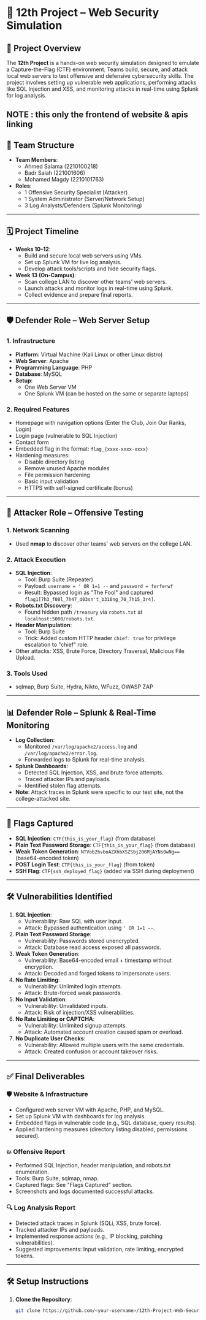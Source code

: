 # 🔐 12th Project – Web Security Simulation

## 📝 Project Overview
The **12th Project** is a hands-on web security simulation designed to emulate a Capture-the-Flag (CTF) environment. Teams build, secure, and attack local web servers to test offensive and defensive cybersecurity skills. The project involves setting up vulnerable web applications, performing attacks like SQL Injection and XSS, and monitoring attacks in real-time using Splunk for log analysis.

NOTE : this only the frontend of website & apis linking 
---

## 👥 Team Structure
- **Team Members**:
  - Ahmed Salama (2210100218)
  - Badr Salah (221001606)
  - Mohamed Magdy (2210101763)
- **Roles**:
  - 1 Offensive Security Specialist (Attacker)
  - 1 System Administrator (Server/Network Setup)
  - 3 Log Analysts/Defenders (Splunk Monitoring)

---

## 🗓 Project Timeline
- **Weeks 10–12**: 
  - Build and secure local web servers using VMs.
  - Set up Splunk VM for live log analysis.
  - Develop attack tools/scripts and hide security flags.
- **Week 13 (On-Campus)**:
  - Scan college LAN to discover other teams' web servers.
  - Launch attacks and monitor logs in real-time using Splunk.
  - Collect evidence and prepare final reports.

---

## 🛡 Defender Role – Web Server Setup
### 1. Infrastructure
- **Platform**: Virtual Machine (Kali Linux or other Linux distro)
- **Web Server**: Apache
- **Programming Language**: PHP
- **Database**: MySQL
- **Setup**:
  - One Web Server VM
  - One Splunk VM (can be hosted on the same or separate laptops)

### 2. Required Features
- Homepage with navigation options (Enter the Club, Join Our Ranks, Login)
- Login page (vulnerable to SQL Injection)
- Contact form
- Embedded flag in the format: `flag_{xxxx-xxxx-xxxx}`
- Hardening measures:
  - Disable directory listing
  - Remove unused Apache modules
  - File permission hardening
  - Basic input validation
  - HTTPS with self-signed certificate (bonus)

---

## 🧨 Attacker Role – Offensive Testing
### 1. Network Scanning
- Used **nmap** to discover other teams' web servers on the college LAN.

### 2. Attack Execution
- **SQL Injection**:
  - Tool: Burp Suite (Repeater)
  - Payload: `username = ' OR 1=1 --` and `password = ferferwf`
  - Result: Bypassed login as "The Fool" and captured `flag1[7h3_f00l_7h47_d03sn't_b310ng_70_7h15_3r4]`.
- **Robots.txt Discovery**:
  - Found hidden path `/treasury` via `robots.txt` at `localhost:5000/robots.txt`.
- **Header Manipulation**:
  - Tool: Burp Suite
  - Trick: Added custom HTTP header `chief: true` for privilege escalation to "chief" role.
- Other attacks: XSS, Brute Force, Directory Traversal, Malicious File Upload.

### 3. Tools Used
- sqlmap, Burp Suite, Hydra, Nikto, WFuzz, OWASP ZAP

---

## 📊 Defender Role – Splunk & Real-Time Monitoring
- **Log Collection**:
  - Monitored `/var/log/apache2/access.log` and `/var/log/apache2/error.log`.
  - Forwarded logs to Splunk for real-time analysis.
- **Splunk Dashboards**:
  - Detected SQL Injection, XSS, and brute force attempts.
  - Traced attacker IPs and payloads.
  - Identified stolen flag attempts.
- **Note**: Attack traces in Splunk were specific to our test site, not the college-attacked site.

---

## 🚩 Flags Captured
- **SQL Injection**: `CTF{this_is_your_flag}` (from database)
- **Plain Text Password Storage**: `CTF{this_is_your_flag}` (from database)
- **Weak Token Generation**: `NTVob2hvboAZXhbXSZSbj206MjAYNs0wNg==` (base64-encoded token)
- **POST Login Test**: `CTF{this_is_your_flag}` (from token)
- **SSH Flag**: `CTF{ssh_deployed_flag}` (added via SSH during deployment)

---

## 🛠 Vulnerabilities Identified
1. **SQL Injection**:
   - Vulnerability: Raw SQL with user input.
   - Attack: Bypassed authentication using `' OR 1=1 --`.
2. **Plain Text Password Storage**:
   - Vulnerability: Passwords stored unencrypted.
   - Attack: Database read access exposed all passwords.
3. **Weak Token Generation**:
   - Vulnerability: Base64-encoded email + timestamp without encryption.
   - Attack: Decoded and forged tokens to impersonate users.
4. **No Rate Limiting**:
   - Vulnerability: Unlimited login attempts.
   - Attack: Brute-forced weak passwords.
5. **No Input Validation**:
   - Vulnerability: Unvalidated inputs.
   - Attack: Risk of injection/XSS vulnerabilities.
6. **No Rate Limiting or CAPTCHA**:
   - Vulnerability: Unlimited signup attempts.
   - Attack: Automated account creation caused spam or overload.
7. **No Duplicate User Checks**:
   - Vulnerability: Allowed multiple users with the same credentials.
   - Attack: Created confusion or account takeover risks.

---

## ✅ Final Deliverables
### 🛡 Website & Infrastructure
- Configured web server VM with Apache, PHP, and MySQL.
- Set up Splunk VM with dashboards for log analysis.
- Embedded flags in vulnerable code (e.g., SQL database, query results).
- Applied hardening measures (directory listing disabled, permissions secured).

### 💥 Offensive Report
- Performed SQL Injection, header manipulation, and robots.txt enumeration.
- Tools: Burp Suite, sqlmap, nmap.
- Captured flags: See "Flags Captured" section.
- Screenshots and logs documented successful attacks.

### 🔍 Log Analysis Report
- Detected attack traces in Splunk (SQLi, XSS, brute force).
- Tracked attacker IPs and payloads.
- Implemented response actions (e.g., IP blocking, patching vulnerabilities).
- Suggested improvements: Input validation, rate limiting, encrypted tokens.

---

## 🛠 Setup Instructions
1. **Clone the Repository**:
   ```bash
   git clone https://github.com/<your-username>/12th-Project-Web-Security-Simulation.git
